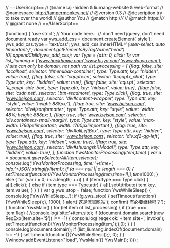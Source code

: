 // ==UserScript==
// @name         laji-hidden & liumang-website & web-format
// @namespace    http://tampermonkey.net/
// @version      0.3
// @description  try to take over the world!
// @author       You
// @match        http://*/*
// @match        https://*/*
// @grant        none
// ==/UserScript==

(function() {
    'use strict';
    // Your code here...
    // don't need jquery, don't need document.ready
    var yws_add_css = document.createElement('style');
    yws_add_css.type = 'text/css';
    yws_add_css.innerHTML='*{user-select: auto !important;}';
    document.getElementsByTagName('head')[0].appendChild(yws_add_css);
    var Type = {attr: 0, click: 1};
    var list_liumang = ['www.hackhome.com','www.huya.com','www.douyu.com'];
    // site can only be domain, not path
    var list_processing = [
                           {flag: false, site: 'localhost', selector: '#menubar-container', type: Type.attr, key: "hidden", value: true},
                           {flag: false, site: 'cquptx.cn', selector: '#cquptx_chat', type: Type.attr, key: "hidden", value: true},
                           {flag: false, site: 'cqu.pt', selector: '#_cqupt-side-box', type: Type.attr, key: "hidden", value: true},
                           {flag: false, site: 'csdn.net', selector: '.btn-readmore', type: Type.click},
                           {flag: true, site: 'www.bejson.com', selector: 'div#content-wrapper', type: Type.attr, key: "style", value: 'height: 888px;'},
                           {flag: true, site: 'www.bejson.com', selector: 'div#jsonformatter', type: Type.attr, key: "style", value: 'width: 48%; height: 888px;'},
                           {flag: true, site: 'www.bejson.com', selector: 'div.container.t-small-margin', type: Type.attr, key: "style", value: 'max-width: 1760px!important; width: 1760px!important'},
                           {flag: true, site: 'www.bejson.com', selector: 'div#aliLeftBox', type: Type.attr, key: "hidden", value: true},
                           {flag: true, site: 'www.bejson.com', selector: 'div.xf2-gg-left', type: Type.attr, key: "hidden", value: true},
                           {flag: true, site: 'www.bejson.com', selector: 'div#shuangshi1Modal1', type: Type.attr, key: "hidden", value: true},
                    ];
    function YwsMonitorProcessing(item,time) {
        var a = document.querySelectorAll(item.selector);
        console.log('YwsMonitorProcessing, time: '+time+', info:'+JSON.stringify(item));
        if (a === null || a.length === 0) {
            setTimeout(function(){YwsMonitorProcessing(item,time+1);},time*1000);
        } else {
            for (var i = 0; i < a.length; ++i) {
                if (item.type === Type.click) {
                    a[i].click();
                } else if (item.type === Type.attr) {
                    a[i].setAttribute(item.key, item.value);
                }
            }
        }
    }
    var g_yws_stop = false;
    function YwsWhileSleep() {
        console.log('YwsWhileSleep...');
        if (!g_yws_stop) {
            setTimeout(function(){YwsWhileSleep();}, 1000);
        }
        alert('这是流氓网站');
        confirm('有必要继续吗？');
    }
    function YwsMain() {
        for (let item of list_processing) {
            if (true === item.flag) {
                //console.log('site:'+item.site);
                if (document.domain.search(new RegExp(item.site+'\$')) !== -1) {
                    console.log('regex ok:'+item.site+', invoke');
                    setTimeout(function(){YwsMonitorProcessing(item,1);},0);
                }
            }
        }
        console.log(document.domain);
        if (list_liumang.indexOf(document.domain) !== -1) {
            setTimeout(function(){YwsWhileSleep();}, 0);
        }
    }
    //window.addEventListener("load", YwsMain())
    YwsMain();
})();